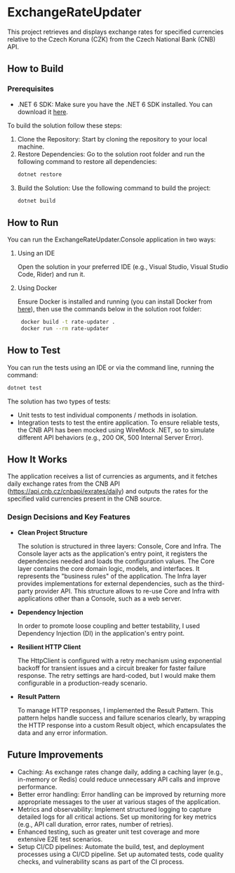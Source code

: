 # ExchangeRateUpdater

This project retrieves and displays exchange rates for specified currencies relative to the Czech Koruna (CZK) from the Czech National Bank (CNB) API.

## How to Build

### Prerequisites
- .NET 6 SDK: Make sure you have the .NET 6 SDK installed. You can download it [here](https://dotnet.microsoft.com/en-us/download/dotnet/6.0).

To build the solution follow these steps:

1. Clone the Repository: Start by cloning the repository to your local machine.
2. Restore Dependencies: Go to the solution root folder and run the following command to restore all dependencies:
    ```bash
    dotnet restore
    ```
3. Build the Solution: Use the following command to build the project:
    ```bash
    dotnet build
    ```

## How to Run
You can run the ExchangeRateUpdater.Console application in two ways:

1. Using an IDE

    Open the solution in your preferred IDE (e.g., Visual Studio, Visual Studio Code, Rider) and run it.

2. Using Docker

    Ensure Docker is installed and running (you can install Docker from [here](https://docs.docker.com/get-started/get-docker/)), then use the commands below in the solution root folder:
   ```bash
    docker build -t rate-updater .
    docker run --rm rate-updater
   ```

## How to Test

You can run the tests using an IDE or via the command line, running the command:
```bash
dotnet test
```

The solution has two types of tests:
- Unit tests to test individual components / methods in isolation.
- Integration tests to test the entire application. To ensure reliable tests, the CNB API has been mocked using WireMock .NET, so to simulate different API behaviors (e.g., 200 OK, 500 Internal Server Error).

## How It Works
The application receives a list of currencies as arguments, and it fetches daily exchange rates from the CNB API (https://api.cnb.cz/cnbapi/exrates/daily) and outputs the rates for the specified valid currencies present in the CNB source.

### Design Decisions and Key Features

- **Clean Project Structure**
    
    The solution is structured in three layers: Console, Core and Infra. The Console layer acts as the application's entry point, it registers the dependencies needed and loads the configuration values.
    The Core layer contains the core domain logic, models, and interfaces. It represents the "business rules" of the application.
    The Infra layer provides implementations for external dependencies, such as the third-party provider API. 
    This structure allows to re-use Core and Infra with applications other than a Console, such as a web server.
- **Dependency Injection**

  In order to promote loose coupling and better testability, I used Dependency Injection (DI) in the application's entry point.

- **Resilient HTTP Client**

   The HttpClient is configured with a retry mechanism using exponential backoff for transient issues and a circuit breaker for faster failure response. The retry settings are hard-coded, but I would make them configurable in a production-ready scenario.
- **Result Pattern**

    To manage HTTP responses, I implemented the Result Pattern. This pattern helps handle success and failure scenarios clearly, by wrapping the HTTP response into a custom Result object, which encapsulates the data and any error information.

## Future Improvements
- Caching: As exchange rates change daily, adding a caching layer (e.g., in-memory or Redis) could reduce unnecessary API calls and improve performance.
- Better error handling: Error handling can be improved by returning more appropriate messages to the user at various stages of the application.
- Metrics and observability: Implement structured logging to capture detailed logs for all critical actions. Set up monitoring for key metrics (e.g., API call duration, error rates, number of retries).
- Enhanced testing, such as greater unit test coverage and more extensive E2E test scenarios.
- Setup CI/CD pipelines: Automate the build, test, and deployment processes using a CI/CD pipeline.  Set up automated tests, code quality checks, and vulnerability scans as part of the CI process.
